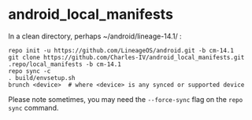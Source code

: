 # android_local_manifests

In a clean directory, perhaps ~/android/lineage-14.1/ :

```
repo init -u https://github.com/LineageOS/android.git -b cm-14.1
git clone https://github.com/Charles-IV/android_local_manifests.git .repo/local_manifests -b cm-14.1
repo sync -c 
. build/envsetup.sh
brunch <device>  # where <device> is any synced or supported device
```
Please note sometimes, you may need the `--force-sync` flag on the `repo sync` command.
